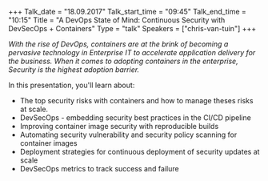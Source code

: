+++
Talk_date = "18.09.2017"
Talk_start_time = "09:45"
Talk_end_time = "10:15"
Title = "A DevOps State of Mind: Continuous Security with DevSecOps + Containers"
Type = "talk"
Speakers = ["chris-van-tuin"]
+++

<p><em>With the rise of DevOps, containers are at the brink of becoming a pervasive technology in Enterprise IT to accelerate application delivery for the business. When it comes to adopting containers in the enterprise, Security is the highest adoption barrier.</em></p>

<p>In this presentation, you'll learn about:

<ul>
<li>The top security risks with containers and how to manage theses risks at scale.</li>
<li>DevSecOps - embedding security best practices in the CI/CD pipeline </li>
<li>Improving container image security with reproducible builds</li>
<li>Automating security vulnerability and security policy scanning for container images</li>
<li>Deployment strategies for continuous deployment of security updates at scale</li>
<li>DevSecOps metrics to track success and failure</li>
</ul></p>